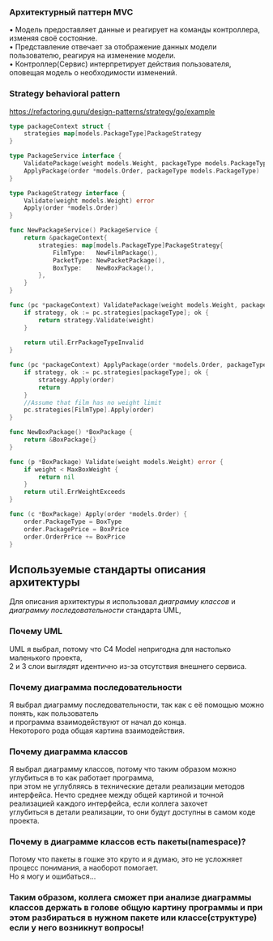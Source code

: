 ### Архитектурный паттерн MVC
• Модель предоставляет данные и реагирует на команды контроллера, изменяя своё состояние.  
• Представление отвечает за отображение данных модели пользователю, реагируя на изменение модели.  
• Контроллер(Сервис) интерпретирует действия пользователя, оповещая модель о необходимости изменений.

### Strategy behavioral pattern
https://refactoring.guru/design-patterns/strategy/go/example
```go
type packageContext struct {
    strategies map[models.PackageType]PackageStrategy
}

type PackageService interface {
    ValidatePackage(weight models.Weight, packageType models.PackageType) error
    ApplyPackage(order *models.Order, packageType models.PackageType)
}

type PackageStrategy interface {
    Validate(weight models.Weight) error
    Apply(order *models.Order)
}

func NewPackageService() PackageService {
    return &packageContext{
        strategies: map[models.PackageType]PackageStrategy{
            FilmType:   NewFilmPackage(),
            PacketType: NewPacketPackage(),
            BoxType:    NewBoxPackage(),
        },
    }
}

func (pc *packageContext) ValidatePackage(weight models.Weight, packageType models.PackageType) error {
    if strategy, ok := pc.strategies[packageType]; ok {
        return strategy.Validate(weight)
    }
	
    return util.ErrPackageTypeInvalid
}

func (pc *packageContext) ApplyPackage(order *models.Order, packageType models.PackageType) {
    if strategy, ok := pc.strategies[packageType]; ok {
        strategy.Apply(order)
        return
    }
    //Assume that film has no weight limit
    pc.strategies[FilmType].Apply(order)
}

func NewBoxPackage() *BoxPackage {
    return &BoxPackage{}
}

func (p *BoxPackage) Validate(weight models.Weight) error {
    if weight < MaxBoxWeight {
        return nil
	}
    return util.ErrWeightExceeds
}

func (c *BoxPackage) Apply(order *models.Order) {
    order.PackageType = BoxType
    order.PackagePrice = BoxPrice
    order.OrderPrice += BoxPrice
}
```

## Используемые стандарты описания архитектуры
Для описания архитектуры я использовал *диаграмму классов* и  
*диаграмму последовательности* стандарта UML,

### Почему UML
UML я выбрал, потому что C4 Model непригодна для настолько маленького проекта,  
2 и 3 слои выглядят идентично из-за отсутствия внешнего сервиса.


### Почему диаграмма последовательности
Я выбрал диаграмму последовательности, так как с её помощью можно понять, как пользователь  
и программа взаимодействуют от начал до конца.  
Некоторого рода общая картина взаимодействия.


### Почему диаграмма классов
Я выбрал диаграмму классов, потому что таким образом можно углубиться в то как работает программа,  
при этом не углубляясь в технические детали реализации методов интерфейса.
Нечто среднее между общей картиной и точной реализацией каждого интерфейса, если коллега захочет  
углубиться в детали реализации, то они будут доступны в самом коде проекта.

### Почему в диаграмме классов есть пакеты(namespace)?
Потому что пакеты в гошке это круто и я думаю, это не усложняет процесс понимания, а наоборот помогает.  
Но я могу и ошибаться...

### Таким образом, коллега сможет при анализе диаграммы классов держать в голове общую картину программы и при этом разбираться в нужном пакете или классе(структуре) если у него возникнут вопросы!